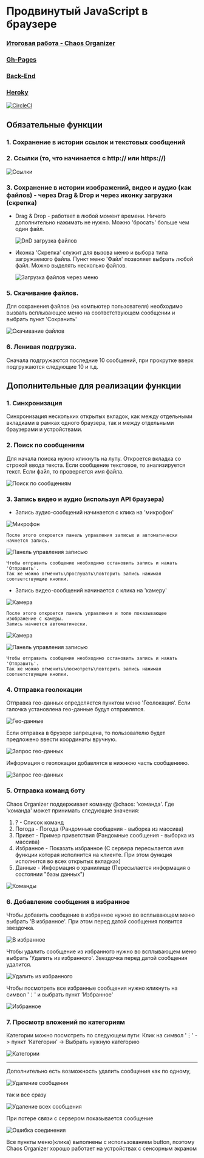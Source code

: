 # Продвинутый JavaScript в браузере
### [Итоговая работа - Chaos Organizer](https://github.com/TomSG03/ahj-diploma)
### [Gh-Pages](https://tomsg03.github.io/ahj-diplom-v2/)
### [Back-End](https://github.com/TomSG03/ahj-diplom-be)
### [Heroky](https://git.heroku.com/ahj-diplom-be.git)
[![CircleCI](https://circleci.com/gh/TomSG03/ahj-diplom-v2/tree/main.svg?style=svg)](https://circleci.com/gh/TomSG03/ahj-diplom-v2/tree/main)
## Обязательные функции

###    1.  Сохранение в истории ссылок и текстовых сообщений
###    2.  Ссылки (то, что начинается с http:// или https://)

  ![Ссылки](https://github.com/TomSG03/ahj-diplom-v2/blob/main/imageMD/Links.png)

###    3.  Сохранение в истории изображений, видео и аудио (как файлов) - через Drag & Drop и через иконку загрузки (скрепка)
- Drag & Drop - работает в любой момент времени. Ничего дополнительно нажимать не нужно. Можно 'бросать' больше чем один файл.

  ![DnD загрузка файлов](https://github.com/TomSG03/ahj-diplom-v2/blob/main/imageMD/DnD.png)
  
- Иконка 'Cкрепка' служит для вызова меню и выбора типа загружаемого файла. Пункт меню 'Файл' позволяет выбрать любой файл. Можно выделять несколько файлов. 

  ![Загрузка файлов через меню](https://github.com/TomSG03/ahj-diplom-v2/blob/main/imageMD/UploadFiles.png)

###    5. Скачивание файлов.

   Для сохранения файлов (на компьютер пользователя) необходимо вызвать всплывающее меню на соответствующем сообщении и выбрать пункт 'Сохранить'

   ![Скачивание файлов](https://github.com/TomSG03/ahj-diplom-v2/blob/main/imageMD/Save.png)

###    6. Ленивая подгрузка.

  Сначала подгружаются последние 10 сообщений, при прокрутке вверх подгружаются следующие 10 и т.д.

## Дополнительные для реализации функции

### 1. Синхронизация

  Cинхронизация нескольких открытых вкладок, как между отдельными вкладками в рамках одного браузера, так и между отдельными браузерами и устройствами.

### 2. Поиск по сообщениям

  Для начала поиска нужно кликнуть на лупу. Откроется вкладка со строкой ввода текста. Если сообщение текстовое, то анализируется текст. Если файл, то проверяется имя файла.

  ![Поиск по сообщениям](https://github.com/TomSG03/ahj-diplom-v2/blob/main/imageMD/Searh.png)

### 3. Запись видео и аудио (используя API браузера)

  * Запись аудио-сообщений начинается с клика на 'микрофон'

   ![Микрофон](https://github.com/TomSG03/ahj-diplom-v2/blob/main/imageMD/microfon.png)

    После этого откроется панель управления записью и автоматически начнется запись.

   ![Панель управления записью](https://github.com/TomSG03/ahj-diplom-v2/blob/main/imageMD/recPanel.png)

    Чтобы отправить сообщение необходимо остановить запись и нажать 'Отправить'.
    Так же можно отменить\прослушать\повторить запись нажимая соответствующие кнопки.

  * Запись видео-сообщений начинается с клика на 'камеру'

   ![Камера](https://github.com/TomSG03/ahj-diplom-v2/blob/main/imageMD/Cam.png)
  
    После этого откроется панель управления и поле показывающее изображение с камеры.
    Запись начнется автоматически.

   ![Камера](https://github.com/TomSG03/ahj-diplom-v2/blob/main/imageMD/CamRec.png)

   ![Панель управления записью](https://github.com/TomSG03/ahj-diplom-v2/blob/main/imageMD/recPanel.png)

    Чтобы отправить сообщение необходимо остановить запись и нажать 'Отправить'.
    Так же можно отменить\посмотреть\повторить запись нажимая соответствующие кнопки.

### 4. Отправка геолокации

  Отправка гео-данных определяется пунктом меню 'Геолокация'. Если галочка установлена гео-данные будут отправлятся. 
  
  ![Гео-данные](https://github.com/TomSG03/ahj-diplom-v2/blob/main/imageMD/Geo.png)

  Если отправка в брузере запрещена, то пользователю будет предложено ввести координаты вручную.

  ![Запрос гео-данных](https://github.com/TomSG03/ahj-diplom-v2/blob/main/imageMD/GeoRec.png)

  Информация о геолокации добавлятся в нижнюю часть сообщенияю.

  ![Запрос гео-данных](https://github.com/TomSG03/ahj-diplom-v2/blob/main/imageMD/geoMess.png)

### 5. Отправка команд боту

  Chaos Organizer поддерживает команду @chaos: 'команда'. Где 'команда' может принимать следующие значения:

  1.  ? - Список команд 
  2.  Погода - Погода (Рандомные сообщения - выборка из массива)
  3.  Привет - Пример приветствия (Рандомные сообщения - выборка из массива)
  4.  Избранное - Показать избранное (С сервера пересылается имя функции которая исполнится на клиенте. При этом функция исполнится во всех открытых вкладках)
  5.  Данные - Информация о хранилище (Пересылается информация о состоянии "базы данных")

  ![Команды](https://github.com/TomSG03/ahj-diplom-v2/blob/main/imageMD/bot.png)

### 6. Добавление сообщения в избранное

  Чтобы добавить сообщение в избранное нужно во всплывающем меню выбрать 'В избранное'. При этом перед датой сообщения появится звездочка.
  
  ![В избранное](https://github.com/TomSG03/ahj-diplom-v2/blob/main/imageMD/addFavorites.png)
  
  Чтобы удалить сообщение из избранного нужно во всплывающем меню выбрать 'Удалить из избранного'. Звездочка перед датой сообщения удалится.

  ![Удалить из избранного](https://github.com/TomSG03/ahj-diplom-v2/blob/main/imageMD/delFavorites.png)

  Чтобы посмотреть все избранные сообщения нужно кликнуть на символ '⋮' и выбрать пункт 'Избранное'

  ![Избранное](https://github.com/TomSG03/ahj-diplom-v2/blob/main/imageMD/Favorites.png)

### 7. Просмотр вложений по категориям

  Категории можно посмотреть по следующем пути: Клик на символ '⋮' -> пункт 'Категории' -> Выбрать нужную категорию

  ![Категории](https://github.com/TomSG03/ahj-diplom-v2/blob/main/imageMD/Groups.png)

---

Дополнительно есть возможность удалить сообщения как по одному, 

  ![Удаление сообщения](https://github.com/TomSG03/ahj-diplom-v2/blob/main/imageMD/delItem.png)

так и все сразу

  ![Удаление всех сообщения](https://github.com/TomSG03/ahj-diplom-v2/blob/main/imageMD/delAll.png)

При потере связи с сервером показывается сообщение

  ![Ошибка соединения](https://github.com/TomSG03/ahj-diplom-v2/blob/main/imageMD/wsError.png)
  
Все пункты меню(клика) выполнены с использованием button, поэтому Chaos Organizer хорошо работает на устройствах с 
сенсорным экраном
